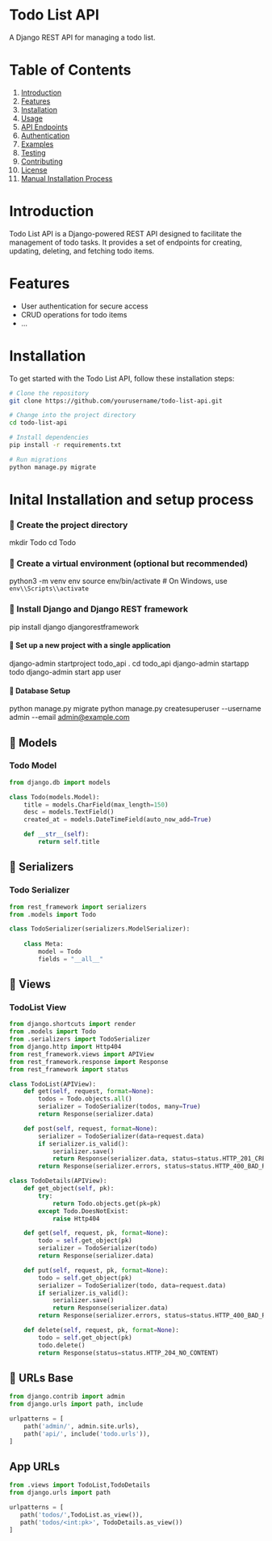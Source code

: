# Todo List API

A Django REST API for managing a todo list.

# Table of Contents

1. [Introduction](#introduction)
2. [Features](#features)
3. [Installation](#installation)
4. [Usage](#usage)
5. [API Endpoints](#api-endpoints)
6. [Authentication](#authentication)
7. [Examples](#examples)
8. [Testing](#testing)
9. [Contributing](#contributing)
10. [License](#license)
11. [Manual Installation Process](#installation)

# Introduction

Todo List API is a Django-powered REST API designed to facilitate the management of todo tasks. It provides a set of endpoints for creating, updating, deleting, and fetching todo items.

# Features

- User authentication for secure access
- CRUD operations for todo items
- ...

# Installation
To get started with the Todo List API, follow these installation steps:

```bash
# Clone the repository
git clone https://github.com/yourusername/todo-list-api.git

# Change into the project directory
cd todo-list-api

# Install dependencies
pip install -r requirements.txt

# Run migrations
python manage.py migrate
```
#  Inital Installation and setup process
### 🌟 Create the project directory
mkdir Todo
cd Todo

### 🌟 Create a virtual environment (optional but recommended)
python3 -m venv env
source env/bin/activate  # On Windows, use `env\\Scripts\\activate`

### 🌟 Install Django and Django REST framework
pip install django djangorestframework

#### 🌟 Set up a new project with a single application
django-admin startproject todo_api .
cd todo_api
django-admin startapp todo
django-admin start app user

####  🌟 Database Setup
python manage.py migrate
python manage.py createsuperuser --username admin --email admin@example.com

## 🌟 Models
### Todo Model

```python
from django.db import models

class Todo(models.Model):
    title = models.CharField(max_length=150)
    desc = models.TextField()
    created_at = models.DateTimeField(auto_now_add=True)

    def __str__(self):
        return self.title
```

## 🌟 Serializers

### Todo Serializer

```python
from rest_framework import serializers
from .models import Todo

class TodoSerializer(serializers.ModelSerializer):
    
    class Meta:
        model = Todo
        fields = "__all__"

```
## 🌟 Views

### TodoList View

```python
from django.shortcuts import render
from .models import Todo
from .serializers import TodoSerializer
from django.http import Http404
from rest_framework.views import APIView
from rest_framework.response import Response
from rest_framework import status

class TodoList(APIView):
    def get(self, request, format=None):
        todos = Todo.objects.all()
        serializer = TodoSerializer(todos, many=True)
        return Response(serializer.data)

    def post(self, request, format=None):
        serializer = TodoSerializer(data=request.data)
        if serializer.is_valid():
            serializer.save()
            return Response(serializer.data, status=status.HTTP_201_CREATED)
        return Response(serializer.errors, status=status.HTTP_400_BAD_REQUEST)

class TodoDetails(APIView):
    def get_object(self, pk):
        try:
            return Todo.objects.get(pk=pk)
        except Todo.DoesNotExist:
            raise Http404

    def get(self, request, pk, format=None):
        todo = self.get_object(pk)
        serializer = TodoSerializer(todo)
        return Response(serializer.data)

    def put(self, request, pk, format=None):
        todo = self.get_object(pk)
        serializer = TodoSerializer(todo, data=request.data)
        if serializer.is_valid():
            serializer.save()
            return Response(serializer.data)
        return Response(serializer.errors, status=status.HTTP_400_BAD_REQUEST)

    def delete(self, request, pk, format=None):
        todo = self.get_object(pk)
        todo.delete()
        return Response(status=status.HTTP_204_NO_CONTENT)
```
## 🌟 URLs Base

```python
from django.contrib import admin
from django.urls import path, include

urlpatterns = [
    path('admin/', admin.site.urls),
    path('api/', include('todo.urls')),
]

```
## App URLs 
```python
from .views import TodoList,TodoDetails
from django.urls import path

urlpatterns = [
   path('todos/',TodoList.as_view()),
   path('todos/<int:pk>', TodoDetails.as_view())
]
